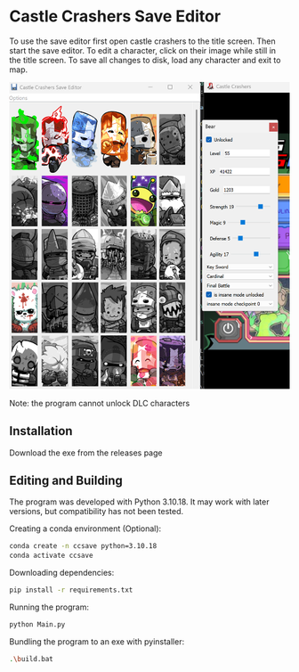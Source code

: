 # Castle Crashers Save Editor

To use the save editor first open castle crashers to the title screen. Then start the save editor. To edit a character, click on their image while still in the title screen. To save all changes to disk, load any character and exit to map.

![image showing the save editor gui](example.png)

Note: the program cannot unlock DLC characters

## Installation

Download the exe from the releases page

## Editing and Building

The program was developed with Python 3.10.18. It may work with later versions, but compatibility has not been tested.

Creating a conda environment (Optional):
```bash
conda create -n ccsave python=3.10.18
conda activate ccsave
```
Downloading dependencies:
```bash
pip install -r requirements.txt
```
Running the program:
```bash
python Main.py
```
Bundling the program to an exe with pyinstaller:
```bash
.\build.bat
```